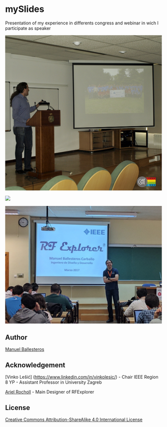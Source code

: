 # mySlides
Presentation of my experience in differents congress and webinar in wich I participate as speaker

![](https://github.com/mballesteros-IEEE/mySlides/blob/master/2018_10_05-Madrid_Engineering_Day/event_photos/EngineeringDay%20(3).jpg)

![](https://github.com/mballesteros-IEEE/mySlides/blob/master/2017_10_21-Sevilla_YP%C2%B4Tour/event_photos/YP_Tour_Sevilla_Manuel_Ballesteros%20(5).jpg)

![](https://github.com/mballesteros-IEEE/mySlides/blob/master/2017_03_10-Granada_SWYP17_Congress/event_photos/SWYP_Conference_Manuel_Ballesteros%20(1).jpg)

## Author

[Manuel Ballesteros](https://github.com/mballesteros-IEEE) 

## Acknowledgement 

[Vinko  Lešić] (https://www.linkedin.com/in/vinkolesic/) - Chair IEEE Region 8 YP - Assistant Professor in University Zagreb

[Ariel Rocholl](https://github.com/arocholl) - Main Designer of RFExplorer

## License

[Creative Commons Attribution-ShareAlike 4.0 International License](http://creativecommons.org/licenses/by-sa/4.0/)